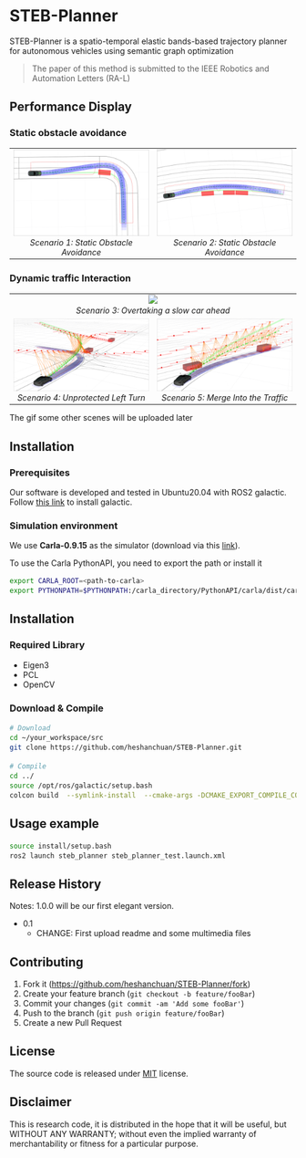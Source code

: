 # STEB-Planner
STEB-Planner is a spatio-temporal elastic bands-based trajectory planner for autonomous vehicles using semantic graph  optimization

> The paper of this method is submitted to the IEEE Robotics and Automation Letters (RA-L)



## Performance Display
### Static obstacle avoidance

<table border="0" width="100%">
  <tr>
    <td align="center" width="50%">
      <img src="docs/img/static_obstacle_avoidance_1.png" width="300"/>
      <br>
      <em>Scenario 1: Static Obstacle Avoidance</em>
    </td>
    <td align="center" width="50%">
      <img src="docs/img/static_obstacle_avoidance_2.png" width="300"/>
      <br>
      <em>Scenario 2: Static Obstacle Avoidance</em>
    </td>
  </tr>
</table>




### Dynamic traffic Interaction

<table border="0" width="100%">
  <tr>
    <td colspan="2" align="center" width="100%">
      <img src="docs/gif/overtaking.gif" width="625"/>
      <br>
      <em>Scenario 3: Overtaking a slow car ahead</em>
    </td>
  </tr>

  <tr>
    <td  align="center" width="50%">
      <img src="docs/img/Up_left_turn.png" width="300"/>
      <br>
      <em>Scenario 4: Unprotected Left Turn</em>
    </td>
    <td align="center" width="50%">
      <img src="docs/img/merge.png" width="300"/>
      <br>
      <em>Scenario 5: Merge Into the Traffic</em>
    </td>
  </tr>

</table>
The gif some other scenes will be uploaded later




## Installation

### Prerequisites

Our software is developed and tested in Ubuntu20.04 with ROS2 galactic. Follow [this link](https://docs.ros.org/en/galactic/Installation.html) to install galactic.

### Simulation environment

We use **Carla-0.9.15** as the simulator (download via this [link](https://github.com/carla-simulator/carla/releases/tag/0.9.15)).

To use the Carla PythonAPI, you need to export the path or install it

```bash
export CARLA_ROOT=<path-to-carla>
export PYTHONPATH=$PYTHONPATH:/carla_directory/PythonAPI/carla/dist/carla-0.9.15-py3.7-linux-x86_64.egg
```



## Installation
### Required Library
- Eigen3
- PCL
- OpenCV

### Download & Compile
```bash
# Download
cd ~/your_workspace/src
git clone https://github.com/heshanchuan/STEB-Planner.git

# Compile
cd ../
source /opt/ros/galactic/setup.bash
colcon build  --symlink-install  --cmake-args -DCMAKE_EXPORT_COMPILE_COMMANDS=ON -DCMAKE_BUILD_TYPE=Release

```


## Usage example

```bash
source install/setup.bash
ros2 launch steb_planner steb_planner_test.launch.xml
```



## Release History
Notes: 1.0.0 will be our first elegant version.
* 0.1
    * CHANGE: First upload readme and some multimedia files


## Contributing

1. Fork it (<https://github.com/heshanchuan/STEB-Planner/fork>)
2. Create your feature branch (`git checkout -b feature/fooBar`)
3. Commit your changes (`git commit -am 'Add some fooBar'`)
4. Push to the branch (`git push origin feature/fooBar`)
5. Create a new Pull Request

## License

The source code is released under [MIT](https://opensource.org/licenses/MIT) license.

## Disclaimer

This is research code, it is distributed in the hope that it will be useful, but WITHOUT ANY WARRANTY; without even the implied warranty of merchantability or fitness for a particular purpose.